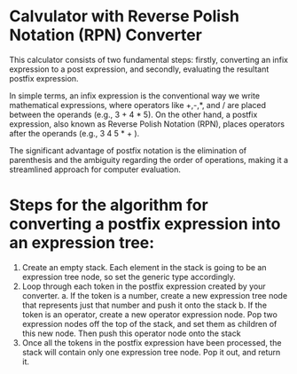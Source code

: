 # Calvulator with Reverse Polish Notation (RPN) Converter
This calculator consists of two fundamental steps: firstly, converting an infix expression to a post expression, and secondly, evaluating the resultant postfix expression.

In simple terms, an infix expression is the conventional way we write mathematical expressions, where operators like +,-,*, and / are placed between the operands (e.g., 3 + 4 * 5). 
On the other hand, a postfix expression, also known as Reverse Polish Notation (RPN), places operators after the operands (e.g., 3 4 5 * + ). 

The significant advantage of postfix notation is the elimination of parenthesis and the ambiguity regarding the order of operations, making it a streamlined approach for computer evaluation.

# Steps for the algorithm for converting a postfix expression into an expression tree:
1. Create an empty stack. Each element in the stack is going to be an expression tree node, so set the generic type accordingly.
2. Loop through each token in the postfix expression created by your converter.
a. If the token is a number, create a new expression tree node that represents just that number and push it onto the stack
b. If the token is an operator, create a new operator expression node. Pop two expression nodes off the top of the stack, and set them as children of this new node. Then push this operator node onto the stack
3. Once all the tokens in the postfix expression have been processed, the stack will contain only one expression tree node. Pop it out, and return it.

